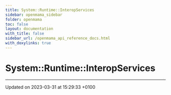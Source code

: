 ```yaml
---
title: System::Runtime::InteropServices
sidebar: openmama_sidebar
folder: openmama
toc: false
layout: documentation
with_title: false
sidebar_url: /openmama_api_reference_docs.html
with_doxylinks: true
---
```


# System::Runtime::InteropServices








-------------------------------

Updated on 2023-03-31 at 15:29:33 +0100